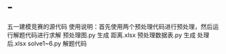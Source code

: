 # -
五一建模竞赛的源代码
使用说明：首先使用两个预处理代码进行预处理，然后运行解题代码进行求解
预处理图.py 生成 距离.xlsx
预处理数据表.py 生成 处理后.xlsx
solve1~6.py 解题代码
